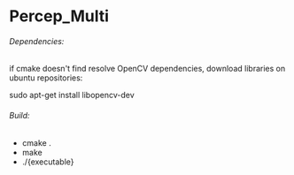 # Percep_Multi

<h6>Dependencies:</h6>

if cmake doesn't find resolve OpenCV dependencies, download libraries on ubuntu repositories:

sudo apt-get install libopencv-dev

<h6>Build:</h6>

  * cmake .
  * make
  * ./{executable}
